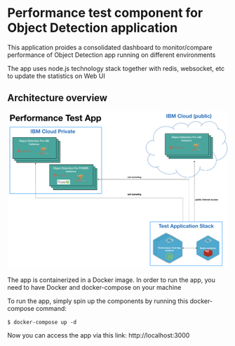 # Performance test component for Object Detection application

This application proides a consolidated dashboard to monitor/compare performance of Object Detection app running on different environments

The app uses node.js technology stack together with redis, websocket, etc to update the statistics on Web UI

## Architecture overview

<img src="images/arch.png">

The app is containerized in a Docker image. In order to run the app, you need to have Docker and docker-compose on your machine

To run the app, simply spin up the components by running this docker-compose command:

```
$ docker-compose up -d
```

Now you can access the app via this link: http://localhost:3000